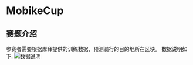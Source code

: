 # MobikeCup
## 赛题介绍
参赛者需要根据摩拜提供的训练数据，预测骑行的目的地所在区块。
数据说明如下:
![数据说明](http://orvltx8rw.bkt.clouddn.com/github/2.png "数据说明")
  
